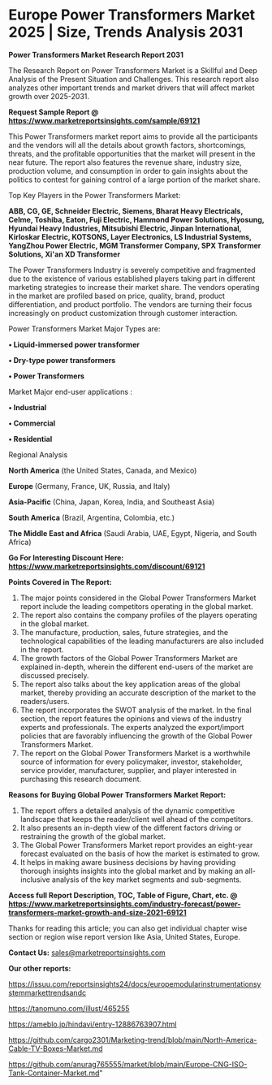 # Europe Power Transformers Market 2025 | Size, Trends Analysis 2031

<strong>Power Transformers Market Research Report 2031</strong>

The Research Report on Power Transformers Market is a Skillful and Deep Analysis of the Present Situation and Challenges. This research report also analyzes other important trends and market drivers that will affect market growth over 2025-2031.

<strong>Request Sample Report @ <a href=https://www.marketreportsinsights.com/sample/69121>https://www.marketreportsinsights.com/sample/69121</a></strong>

This Power Transformers market report aims to provide all the participants and the vendors will all the details about growth factors, shortcomings, threats, and the profitable opportunities that the market will present in the near future. The report also features the revenue share, industry size, production volume, and consumption in order to gain insights about the politics to contest for gaining control of a large portion of the market share.

Top Key Players in the Power Transformers Market:

<strong>ABB, CG, GE, Schneider Electric, Siemens, Bharat Heavy Electricals, Celme, Toshiba, Eaton, Fuji Electric, Hammond Power Solutions, Hyosung, Hyundai Heavy Industries, Mitsubishi Electric, Jinpan International, Kirloskar Electric, KOTSONS, Layer Electronics, LS Industrial Systems, YangZhou Power Electric, MGM Transformer Company, SPX Transformer Solutions, Xi'an XD Transformer</strong>

The Power Transformers Industry is severely competitive and fragmented due to the existence of various established players taking part in different marketing strategies to increase their market share. The vendors operating in the market are profiled based on price, quality, brand, product differentiation, and product portfolio. The vendors are turning their focus increasingly on product customization through customer interaction.

Power Transformers Market Major Types are:

<strong>• Liquid-immersed power transformer

• Dry-type power transformers

• Power Transformers</strong>

Market Major end-user applications :

<strong>• Industrial

• Commercial

• Residential</strong>

Regional Analysis

</u><strong><b>North America</b></strong> (the United States, Canada, and Mexico)

<strong><b>Europe </b></strong>(Germany, France, UK, Russia, and Italy)

<strong><b>Asia-Pacific</b></strong> (China, Japan, Korea, India, and Southeast Asia)

<strong><b>South America</b></strong> (Brazil, Argentina, Colombia, etc.)

<strong><b>The Middle East and Africa</b></strong> (Saudi Arabia, UAE, Egypt, Nigeria, and South Africa)

<strong>Go For Interesting Discount Here: <a href=https://www.marketreportsinsights.com/discount/69121>https://www.marketreportsinsights.com/discount/69121</a></strong>

<strong>Points Covered in The Report:</strong>
<ol>
  <li>The major points considered in the Global Power Transformers Market report include the leading competitors operating in the global market.</li>
  <li>The report also contains the company profiles of the players operating in the global market.</li>
  <li>The manufacture, production, sales, future strategies, and the technological capabilities of the leading manufacturers are also included in the report.</li>
  <li>The growth factors of the Global Power Transformers Market are explained in-depth, wherein the different end-users of the market are discussed precisely.</li>
  <li>The report also talks about the key application areas of the global market, thereby providing an accurate description of the market to the readers/users.</li>
  <li>The report incorporates the SWOT analysis of the market. In the final section, the report features the opinions and views of the industry experts and professionals. The experts analyzed the export/import policies that are favorably influencing the growth of the Global Power Transformers Market.</li>
  <li>The report on the Global Power Transformers Market is a worthwhile source of information for every policymaker, investor, stakeholder, service provider, manufacturer, supplier, and player interested in purchasing this research document.</li>
</ol>
<strong>Reasons for Buying Global Power Transformers Market Report:</strong>

<ol>
  <li>The report offers a detailed analysis of the dynamic competitive landscape that keeps the reader/client well ahead of the competitors.</li>
  <li>It also presents an in-depth view of the different factors driving or restraining the growth of the global market.</li>
  <li>The Global Power Transformers Market report provides an eight-year forecast evaluated on the basis of how the market is estimated to grow.</li>
  <li>It helps in making aware business decisions by having providing thorough insights insights into the global market and by making an all-inclusive analysis of the key market segments and sub-segments.</li>
</ol>
<strong>Access full Report Description, TOC, Table of Figure, Chart, etc. @ <a href=https://www.marketreportsinsights.com/industry-forecast/power-transformers-market-growth-and-size-2021-69121>https://www.marketreportsinsights.com/industry-forecast/power-transformers-market-growth-and-size-2021-69121</a></strong>


Thanks for reading this article; you can also get individual chapter wise section or region wise report version like Asia, United States, Europe.

<strong>Contact Us:</strong>
sales@marketreportsinsights.com

<strong>Our other reports:</strong>

<a href=https://issuu.com/reportsinsights24/docs/europemodularinstrumentationsystemmarkettrendsandc>https://issuu.com/reportsinsights24/docs/europemodularinstrumentationsystemmarkettrendsandc</a>

<a href=https://tanomuno.com/illust/465255>https://tanomuno.com/illust/465255</a>

<a href=https://ameblo.jp/hindavi/entry-12886763907.html>https://ameblo.jp/hindavi/entry-12886763907.html</a>

<a href=https://github.com/cargo2301/Marketing-trend/blob/main/North-America-Cable-TV-Boxes-Market.md>https://github.com/cargo2301/Marketing-trend/blob/main/North-America-Cable-TV-Boxes-Market.md</a>

<a href=https://github.com/anurag765555/market/blob/main/Europe-CNG-ISO-Tank-Container-Market.md>https://github.com/anurag765555/market/blob/main/Europe-CNG-ISO-Tank-Container-Market.md</a>"
